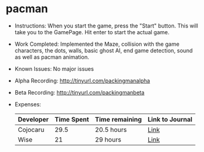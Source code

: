 # pacman
- Instructions: When you start the game, press the "Start" button. This will take you to the GamePage. Hit enter to start the actual game.
- Work Completed: Implemented the Maze, collision with the game characters, the dots, walls, basic ghost AI, end game detection, sound as well as pacman animation.
- Known Issues: No major issues
- Alpha Recording: http://tinyurl.com/packingmanalpha
- Beta Recording: http://tinyurl.com/packingmanbeta
- Expenses: 

  | Developer|Time Spent|Time remaining| Link to Journal |
  |--------|------------------------------|--------|--------|
  | Cojocaru| 29.5 |20.5 hours|[Link](https://github.com/Wise-Cojocaru/pacman/wiki/Gabriel's-Journal)
  | Wise| 21 |29 hours|[Link](https://github.com/Wise-Cojocaru/pacman/wiki/WiseJournal)

